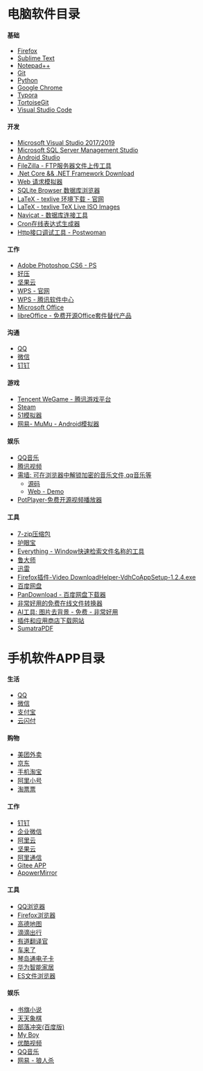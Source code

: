 ﻿# 电脑软件目录

#### 基础

* [Firefox](http://www.firefox.com.cn/)
* [Sublime Text](https://www.sublimetext.com/)
* [Notepad++](https://pc.qq.com/search.html#!keyword=Notepad%2B%2B)
* [Git](https://git-scm.com/downloads)
* [Python](https://www.python.org/downloads/)
* [Google Chrome](https://pc.qq.com/search.html#!keyword=Google+Chrome)
* [Typora](https://typora.io/#download)
* [TortoiseGit](https://dl.softmgr.qq.com/original/Development/TortoiseGit-2.8.0.0-64bit.msi)
* [Visual Studio Code](https://code.visualstudio.com/)

#### 开发

* [Microsoft Visual Studio 2017/2019](https://visualstudio.microsoft.com/zh-hans/downloads/)
* [Microsoft SQL Server Management Studio](https://docs.microsoft.com/zh-cn/sql/ssms/download-sql-server-management-studio-ssms?view=sql-server-ver15)
* [Android Studio](https://developer.android.google.cn/studio/)
* [FileZilla - FTP服务器文件上传工具](https://filezilla-project.org/)
* [.Net Core && .NET Framework Download](https://dotnet.microsoft.com/download)
* [Web 请求模拟器](https://www.postman.com/)
* [SQLite Browser 数据库浏览器](https://sqlitebrowser.org/)
* [LaTeX - texlive 环境下载 - 官网](http://www.tug.org/texlive/)
* [LaTeX - texlive TeX Live ISO Images](https://mirror.bjtu.edu.cn/ctan/systems/texlive/Images/)
* [Navicat - 数据库连接工具](https://navicat.com.cn/products)
* [Cron在线表达式生成器](http://cron.ciding.cc/)
* [Http接口调试工具 - Postwoman](https://zhuanlan.zhihu.com/p/110175762)

#### 工作

* [Adobe Photoshop CS6 - PS](https://pan.baidu.com)
* [好压](http://haozip.2345.cc/download.htm)
* [坚果云](https://www.jianguoyun.com/s/downloads)
* [WPS - 官网](https://www.wps.cn/)
* [WPS - 腾讯软件中心](https://pc.qq.com/search.html#!keyword=WPS)
* [Microsoft Office]()
* [libreOffice - 免费开源Office套件替代产品](https://www.libreoffice.org/)

#### 沟通

* [QQ](http://im.qq.com/pcqq/)
* [微信](https://weixin.qq.com/)
* [钉钉](https://tms.dingtalk.com/markets/dingtalk/download)

#### 游戏

* [Tencent WeGame - 腾讯游戏平台](https://www.wegame.com.cn/)
* [Steam](https://store.steampowered.com/)
* [51模拟器](https://www.51mnq.com/)
* [网易- MuMu - Android模拟器](https://mumu.163.com/)

#### 娱乐

* [QQ音乐](https://y.qq.com/download/download.html)
* [腾讯视频](https://v.qq.com/)
* [需墙: 可在浏览器中解锁加密的音乐文件,qq音乐等](https://unlock-music.dev)
    * [源码](https://git.unlock-music.dev/um)
    * [Web - Demo](https://demo.unlock-music.dev)
* [PotPlayer-免费开源视频播放器](http://potplayer.tv/?lang=zh_CN)

#### 工具

* [7-zip压缩包](https://sparanoid.com/lab/7z/)
* [护眼宝](http://www.huyanbao.com/)
* [Everything - Window快速检索文件名称的工具](https://www.voidtools.com/zh-cn/support/everything/)
* [鲁大师](https://www.ludashi.com/)
* [迅雷](https://www.xunlei.com/)
* [Firefox插件-Video DownloadHelper-VdhCoAppSetup-1.2.4.exe]()
* [百度网盘](https://pan.baidu.com/download)
* [PanDownload - 百度网盘下载器](http://pandownload.com/)
* [非常好用的免费在线文件转换器](https://www.freeconvert.com/)
* [AI工具: 图片去背景 - 免费 - 非常好用](https://magicstudio.com/backgrounderaser/editor)
* [插件和应用商店下载网站](https://www.crxsoso.com/)
* [SumatraPDF](https://www.sumatrapdfreader.org)

# 手机软件APP目录

#### 生活

* [QQ]()
* [微信]()
* [支付宝]()
* [云闪付]()

#### 购物

* [美团外卖]()
* [京东]()
* [手机淘宝]()
* [阿里小号]()
* [淘票票]()

#### 工作

* [钉钉]()
* [企业微信]()
* [阿里云]()
* [坚果云]()
* [阿里通信]()
* [Gitee APP](https://gitee.com/appclient)
* [ApowerMirror](http://mirror.etcom098.cn/mirror-phone)

#### 工具

* [QQ浏览器]()
* [Firefox浏览器]()
* [高德地图]()
* [滴滴出行]()
* [有道翻译官]()
* [车来了]()
* [琴岛通电子卡]()
* [华为智能家居]()
* [ES文件浏览器]()

#### 娱乐

* [书旗小说]()
* [天天象棋]()
* [部落冲突(百度版)]()
* [My Boy]()
* [优酷视频]()
* [QQ音乐]()
* [网易 - 狼人杀](http://langrensha.163.com/)
